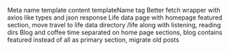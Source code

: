 Meta name template content templateName tag
Better fetch wrapper with axios like types and json response
Life data page with homepage featured section, move travel to life data directory /life along with listening, reading dirs
Blog and coffee time separated on home page sections, blog contains featured instead of all as primary section, migrate old posts